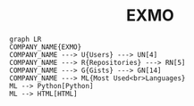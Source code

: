 <h1 align="center">EXMO</h1>

```mermaid
graph LR
COMPANY_NAME{EXMO}
COMPANY_NAME ---> U{Users} ---> UN[4]
COMPANY_NAME ---> R{Repositories} ---> RN[5]
COMPANY_NAME ---> G{Gists} ---> GN[14]
COMPANY_NAME ---> ML{Most Used<br>Languages}
ML --> Python[Python]
ML --> HTML[HTML]
```

